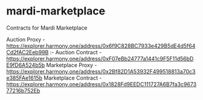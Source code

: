 # mardi-marketplace

Contracts for Mardi Marketplace


Auction Proxy - https://explorer.harmony.one/address/0x6f9C828BC7933e429B5dE4d5f64Cd2fAC2Eeb99B
:-
Auction Contract - https://explorer.harmony.one/address/0xF07eBb24777a1441c9F5F11d56bDE9fD6A524b5b
Marketplace Proxy - https://explorer.harmony.one/address/0x2Bf82D1A53932F499518813a70c3e385FAe1615b
Marketplace Contract -  https://explorer.harmony.one/address/0x1828Fd9EEDC111727A6B7fa3c967377216b752Eb
